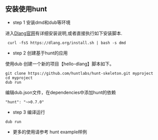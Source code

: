 ## 安装使用hunt
* step 1 安装dmd和dub等环境

进入[Dlang官网](http://dlang.org/download.html)有详细安装说明,或者直接执行如下安装脚本.

` curl -fsS https://dlang.org/install.sh | bash -s dmd`

* step 2 创建基于hunt的应用

使用dub 创建一个新的项目【hello-dlang】脚本如下。
```
git clone https://github.com/huntlabs/hunt-skeleton.git myproject
cd myproject
dub run
```
编辑dub.json文件，在dependencies中添加hunt的依赖
```
"hunt": "~>0.7.0"
```

* step 3 编译运行 

```
dub run
```

* 更多的使用请参考 hunt example样例

